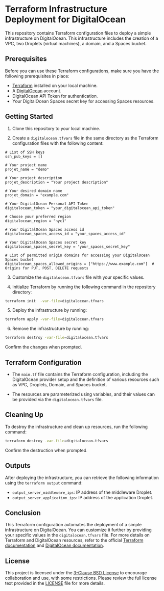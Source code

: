 # Terraform Infrastructure Deployment for DigitalOcean

This repository contains Terraform configuration files to deploy a simple infrastructure on DigitalOcean. This infrastructure includes the creation of a VPC, two Droplets (virtual machines), a domain, and a Spaces bucket.

## Prerequisites

Before you can use these Terraform configurations, make sure you have the following prerequisites in place:

- [Terraform](https://www.terraform.io/) installed on your local machine.
- A [DigitalOcean](https://m.do.co/c/35cefa19b08f) account.
- DigitalOcean API Token for authentication.
- Your DigitalOcean Spaces secret key for accessing Spaces resources.

## Getting Started

1. Clone this repository to your local machine.

2. Create a `digitalocean.tfvars` file in the same directory as the Terraform configuration files with the following content:

```hcl
# List of SSH keys
ssh_pub_keys = []

# Your project name
projet_name = "demo"

# Your project description
projet_description = "Your project description"

# Your desired domain name
projet_domain = "example.com"

# Your DigitalOcean Personal API Token
digitalocean_token = "your_digitalocean_api_token"

# Choose your preferred region
digitalocean_region = "nyc1"

# Your DigitalOcean Spaces access id
digitalocean_spaces_access_id = "your_spaces_access_id"

# Your DigitalOcean Spaces secret key
digitalocean_spaces_secret_key = "your_spaces_secret_key"

# List of permitted origin domains for accessing your DigitalOcean Spaces bucket
digitalocean_spaces_allowed_origins = ["https://www.example.com"]  # Origins for PUT, POST, DELETE requests
```

3. Customize the `digitalocean.tfvars` file with your specific values.

4. Initialize Terraform by running the following command in the repository directory:

```bash
terraform init  -var-file=digitalocean.tfvars
```

5. Deploy the infrastructure by running:

```bash
terraform apply -var-file=digitalocean.tfvars
```

6. Remove the infrastructure by running:

```bash
terraform destroy -var-file=digitalocean.tfvars
```

Confirm the changes when prompted.

## Terraform Configuration

- The `main.tf` file contains the Terraform configuration, including the DigitalOcean provider setup and the definition of various resources such as VPC, Droplets, Domain, and Spaces bucket.

- The resources are parameterized using variables, and their values can be provided via the `digitalocean.tfvars` file.

## Cleaning Up

To destroy the infrastructure and clean up resources, run the following command:

```bash
terraform destroy -var-file=digitalocean.tfvars
```

Confirm the destruction when prompted.

## Outputs

After deploying the infrastructure, you can retrieve the following information using the `terraform output` command:

- `output_server_middleware_ips`: IP address of the middleware Droplet.
- `output_server_application_ips`: IP address of the application Droplet.

## Conclusion

This Terraform configuration automates the deployment of a simple infrastructure on DigitalOcean. You can customize it further by providing your specific values in the `digitalocean.tfvars` file. For more details on Terraform and DigitalOcean resources, refer to the official [Terraform documentation](https://www.terraform.io/docs/) and [DigitalOcean documentation](https://www.digitalocean.com/docs/).

## License

This project is licensed under the [3-Clause BSD License](LICENSE) to encourage collaboration and use, with some restrictions. Please review the full license text provided in the [LICENSE](LICENSE) file for more details.
